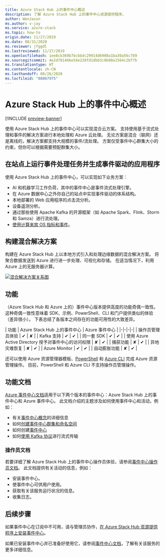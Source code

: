 ```yaml
---
title: Azure Stack Hub 上的事件中心概述
description: 了解 Azure Stack Hub 上的事件中心资源提供程序。
author: WenJason
ms.author: v-jay
ms.service: azure-stack
ms.topic: how-to
origin.date: 11/27/2019
ms.date: 08/31/2020
ms.reviewer: jfggdl
ms.lastreviewed: 11/27/2019
ms.openlocfilehash: 1ee8cb369b7bcbbdc29914d6908a1ba30a56c789
ms.sourcegitcommit: 4e2d781466e54e228fd1dbb3c0b80a1564c2bf7b
ms.translationtype: HT
ms.contentlocale: zh-CN
ms.lasthandoff: 08/26/2020
ms.locfileid: "88867975"
---
```

# <a name="event-hubs-on-azure-stack-hub-overview"></a>Azure Stack Hub 上的事件中心概述

[!INCLUDE [preview-banner](../includes/event-hubs-preview.md)]

使用 Azure Stack Hub 上的事件中心可以实现混合云方案。 支持使用基于流式处理和事件的解决方案进行本地处理和 Azure 云处理。 无论方案是混合（联网）还是离线的，解决方案都支持大规模的事件/流处理。 方案仅受事件中心群集大小的约束，但你可以根据需要预配群集大小。 

## <a name="run-event-processing-tasks-and-build-event-driven-applications-on-site"></a>在站点上运行事件处理任务并生成事件驱动的应用程序

使用 Azure Stack Hub 上的事件中心，可以实现如下业务方案：

- AI 和机器学习工作负荷，其中的事件中心是事件流式处理引擎。
- 在 Azure 数据中心之外你自己的站点中实现事件驱动的体系结构。
- 本地部署的 Web 应用程序的点击流分析。
- 设备遥测分析。
- 通过那些使用 Apache Kafka 的开源框架（如 Apache Spark、Flink、Storm 和 Samza）进行流处理。
- [使用计算来宾 OS 指标和事件](azure-stack-metrics-monitor.md)。

## <a name="build-hybrid-solutions"></a>构建混合解决方案

构建在 Azure Stack Hub 上以本地方式引入和处理边缘数据的混合解决方案。 将聚合数据发送到 Azure 进行进一步处理、可视化和存储。 在适当情况下，利用 Azure 上的无服务器计算。

[![混合解决方案关系图](media/event-hubs-overview/hybrid-architecture-ehoash.png)](media/event-hubs-overview/hybrid-architecture-ehoash.png#lightbox)

## <a name="features"></a>功能 

（Azure Stack Hub 和 Azure 上的）事件中心版本提供高度的功能奇偶一致性。 这种奇偶一致性意味着 SDK、示例、PowerShell、CLI 和门户提供类似的体验（差异很小）。 下表总结了各版本之间存在的功能可用性的大致差异。  

| 功能 | Azure Stack Hub 上的事件中心 | Azure 事件中心 |
|-|-|-|-|
| 操作员管理员体验 | ✔ | ✘ |
| Kafka 支持 | ✔ | ✔ |
| 同一套 SDK | ✔ | ✔ |
| 使用 Azure Active Directory 授予对事件中心的访问权限 | ✘ | ✔ |
| 捕获功能 | ✘ | ✔ |
| 异地灾难恢复 | ✘ | ✔ |
| Azure Monitor | ✔ | ✔ |
| 自动膨胀功能 | ✘ | ✔ |

还可以使用 Azure 资源管理器模板、[PowerShell](https://docs.microsoft.com/powershell/module/azurerm.eventhub/) 和 [Azure CLI](/cli/eventhubs/eventhub/) 完成 Azure 资源管理操作。 目前，PowerShell 和 Azure CLI 不支持操作员管理操作。

## <a name="feature-documentation"></a>功能文档

[Azure 事件中心文档](/event-hubs/)适用于以下两个版本的事件中心：Azure Stack Hub 上的事件中心和 Azure 事件中心。 此文档介绍的主题涉及如何使用事件中心和活动，例如：

- 有关[事件中心概念](/event-hubs/event-hubs-features)的详细信息
- 如何[创建事件中心群集和命名空间](event-hubs-quickstart-cluster-portal.md)
- 如何创建[事件中心](/event-hubs/event-hubs-create#create-an-event-hub)
- 如何[使用 Kafka 协议](/event-hubs/event-hubs-quickstart-kafka-enabled-event-hubs)进行流式传输

### <a name="operator-documentation"></a>操作员文档 
 
若要详细了解 Azure Stack Hub 上的事件中心操作员体验，请参阅[事件中心操作员文档](../operator/event-hubs-rp-overview.md)。 此文档提供有关活动的信息，例如：

- 安装事件中心。
- 使事件中心可供用户使用。
- 获取有关该服务运行状况的信息。
- 收集日志。


## <a name="next-steps"></a>后续步骤

如果事件中心在订阅中不可用，请与管理员协作，[在 Azure Stack Hub 资源提供程序上安装事件中心](../operator/event-hubs-rp-overview.md)。

如果已安装事件中心并已准备好使用它，请参阅[事件中心文档](/event-hubs/event-hubs-about)，了解有关该服务的更多详细信息。

